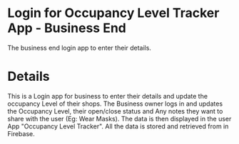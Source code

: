  # Login for Occupancy Level Tracker App - Business End
The business end login app to enter their details.
# Details
This is a Login app for business to enter their details and update the occupancy Level of their shops.
The Business owner logs in and updates the Occupancy Level, their open/close status and Any notes they want to share with the user (Eg: Wear Masks).
The data is then displayed in the user App "Occupancy Level Tracker". All the data is stored and retrieved from in Firebase.
